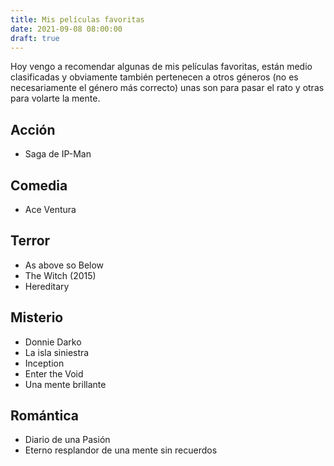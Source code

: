 ```yaml
---
title: Mis películas favoritas
date: 2021-09-08 08:00:00
draft: true
---
```

Hoy vengo a recomendar algunas de mis películas favoritas, están medio clasificadas y obviamente también pertenecen a otros géneros (no es necesariamente el género más correcto) unas son para pasar el rato y otras para volarte la mente.

## Acción
- Saga de IP-Man

## Comedia
- Ace Ventura

## Terror
- As above so Below
- The Witch (2015)
- Hereditary

## Misterio
- Donnie Darko
- La isla siniestra
- Inception
- Enter the Void
- Una mente brillante

## Romántica
- Diario de una Pasión
- Eterno resplandor de una mente sin recuerdos